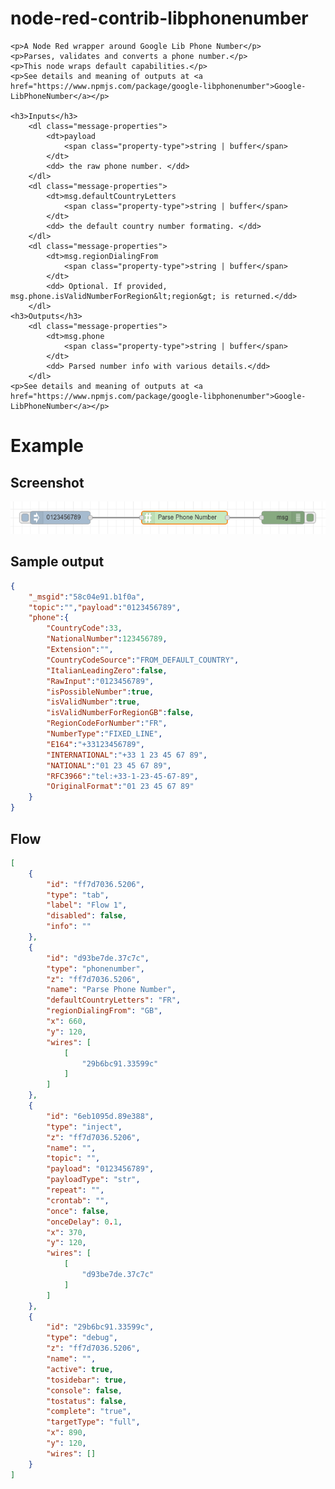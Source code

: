 # node-red-contrib-libphonenumber

    <p>A Node Red wrapper around Google Lib Phone Number</p>
    <p>Parses, validates and converts a phone number.</p>
    <p>This node wraps default capabilities.</p>
    <p>See details and meaning of outputs at <a href="https://www.npmjs.com/package/google-libphonenumber">Google-LibPhoneNumber</a></p>

    <h3>Inputs</h3>
        <dl class="message-properties">
            <dt>payload
                <span class="property-type">string | buffer</span>
            </dt>
            <dd> the raw phone number. </dd>            
        </dl>
        <dl class="message-properties">
            <dt>msg.defaultCountryLetters
                <span class="property-type">string | buffer</span>
            </dt>
            <dd> the default country number formating. </dd>            
        </dl>
        <dl class="message-properties">
            <dt>msg.regionDialingFrom
                <span class="property-type">string | buffer</span>
            </dt>
            <dd> Optional. If provided, msg.phone.isValidNumberForRegion&lt;region&gt; is returned.</dd>            
        </dl>
    <h3>Outputs</h3>
        <dl class="message-properties">
            <dt>msg.phone
                <span class="property-type">string | buffer</span>
            </dt>
            <dd> Parsed number info with various details.</dd>            
        </dl>
    <p>See details and meaning of outputs at <a href="https://www.npmjs.com/package/google-libphonenumber">Google-LibPhoneNumber</a></p>

# Example

## Screenshot

![Basic parse flow](/libphonenumber/example/example.png)

## Sample output

```json
{
    "_msgid":"58c04e91.b1f0a",
    "topic":"","payload":"0123456789",
    "phone":{
        "CountryCode":33,
        "NationalNumber":123456789,
        "Extension":"",
        "CountryCodeSource":"FROM_DEFAULT_COUNTRY",
        "ItalianLeadingZero":false,
        "RawInput":"0123456789",
        "isPossibleNumber":true,
        "isValidNumber":true,
        "isValidNumberForRegionGB":false,
        "RegionCodeForNumber":"FR",
        "NumberType":"FIXED_LINE",
        "E164":"+33123456789",
        "INTERNATIONAL":"+33 1 23 45 67 89",
        "NATIONAL":"01 23 45 67 89",
        "RFC3966":"tel:+33-1-23-45-67-89",
        "OriginalFormat":"01 23 45 67 89"
    }
}
```

## Flow

```json
[
    {
        "id": "ff7d7036.5206",
        "type": "tab",
        "label": "Flow 1",
        "disabled": false,
        "info": ""
    },
    {
        "id": "d93be7de.37c7c",
        "type": "phonenumber",
        "z": "ff7d7036.5206",
        "name": "Parse Phone Number",
        "defaultCountryLetters": "FR",
        "regionDialingFrom": "GB",
        "x": 660,
        "y": 120,
        "wires": [
            [
                "29b6bc91.33599c"
            ]
        ]
    },
    {
        "id": "6eb1095d.89e388",
        "type": "inject",
        "z": "ff7d7036.5206",
        "name": "",
        "topic": "",
        "payload": "0123456789",
        "payloadType": "str",
        "repeat": "",
        "crontab": "",
        "once": false,
        "onceDelay": 0.1,
        "x": 370,
        "y": 120,
        "wires": [
            [
                "d93be7de.37c7c"
            ]
        ]
    },
    {
        "id": "29b6bc91.33599c",
        "type": "debug",
        "z": "ff7d7036.5206",
        "name": "",
        "active": true,
        "tosidebar": true,
        "console": false,
        "tostatus": false,
        "complete": "true",
        "targetType": "full",
        "x": 890,
        "y": 120,
        "wires": []
    }
]
```
